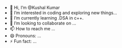 - 👋 Hi, I’m @Kushal Kumar
- 👀 I’m interested in coding and exploring new things...
- 🌱 I’m currently learning .DSA in c++.
- 💞️ I’m looking to collaborate on ...
- 📫 How to reach me ...
- 😄 Pronouns: ...
- ⚡ Fun fact: ...

<!---
kushal1409/kushal1409 is a ✨ special ✨ repository because its `README.md` (this file) appears on your GitHub profile.
You can click the Preview link to take a look at your changes.
--->
